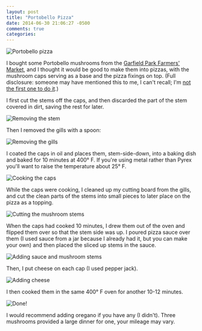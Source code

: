 ```yaml
---
layout: post
title: "Portobello Pizza"
date: 2014-06-30 21:06:27 -0500
comments: true
categories: 
---
```


<img src="/ph/ppizza.jpg" alt="Portobello pizza" />

I bought some Portobello mushrooms from the [Garfield Park Farmers' Market](http://garfieldconservatory.org/chicago-farmers-markets-at-the-conservatory.htm), and I thought it would be good to make them into pizzas, with the mushroom caps serving as a base and
the pizza fixings on top. (Full disclosure: someone may have mentioned this to me, I can't recall; I'm
[not the first one to do it](https://www.google.com/search?client=ubuntu&channel=fs&q=portobelllo+pizza&ie=utf-8&oe=utf-8).)

I first cut the stems off the caps, and then discarded the part of the stem covered in dirt, saving the rest for later.

<img src="/ph/pizzacut.JPG" alt="Removing the stem" />

Then I removed the gills with a spoon:

<img src="/ph/pizzagill.JPG" alt="Removing the gills" />

I coated the caps in oil and places them, stem-side-down, into a baking dish and baked
for 10 minutes at 400&deg; F. If you're using metal rather than Pyrex you'll want to raise
the temperature about 25&deg; F.

<img src="/ph/pizzacook1.JPG" alt="Cooking the caps" />

While the caps were cooking, I cleaned up my cutting board from the gills, and cut the
clean parts of the stems into small pieces to later place on the pizza as a topping.

<img src="/ph/cutmush.JPG" alt="Cutting the mushroom stems" />

When the caps had cooked 10 minutes, I drew them out of the oven and flipped them over so that
the stem side was up. I poured pizza sauce over them (I used sauce from a jar because I already had it,
but you can make your own) and then placed the sliced up stems in the sauce.

<img src="/ph/sauce.JPG" alt="Adding sauce and mushroom stems" />

Then, I put cheese on each cap (I used pepper jack).

<img src="/ph/cheese.JPG" alt="Adding cheese" />

I then cooked them in the same 400&deg; F oven for another 10-12 minutes.

<img src="/ph/done.JPG" alt="Done!" />

I would recommend adding oregano if you have any (I didn't). Three mushrooms provided
a large dinner for one, your mileage may vary.